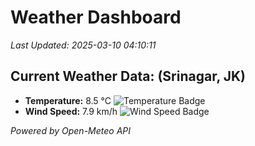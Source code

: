 
# Weather Dashboard

_Last Updated: 2025-03-10 04:10:11_

## Current Weather Data: (Srinagar, JK)
- **Temperature:** 8.5 °C ![Temperature Badge](https://img.shields.io/badge/Temperature-Low%20Temp-blue)
- **Wind Speed:** 7.9 km/h ![Wind Speed Badge](https://img.shields.io/badge/Wind%20Speed-Light%20Wind-blue)

*Powered by Open-Meteo API*
